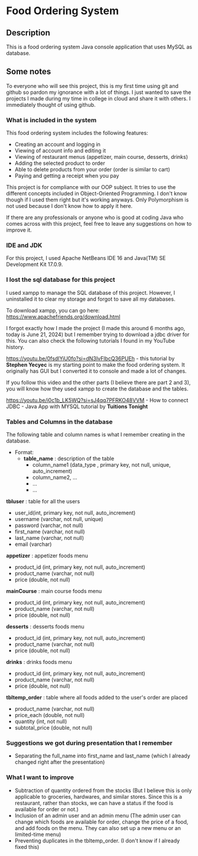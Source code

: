 # Food Ordering System

## Description
This is a food ordering system Java console application that uses MySQL as database.

## Some notes
To everyone who will see this project, this is my first time using git and github so pardon my ignorance with a lot of things. I just wanted to save the projects I made during my time in college in cloud and share it with others. I immediately thought of using github.

### What is included in the system
This food ordering system includes the following features:
- Creating an account and logging in
- Viewing of account info and editing it
- Viewing of restaurant menus (appetizer, main course, desserts, drinks)
- Adding the selected product to order
- Able to delete products from your order (order is similar to cart)
- Paying and getting a receipt when you pay

This project is for compliance with our OOP subject. It tries to use the different concepts included in Object-Oriented Programming. I don't know though if I used them right but it's working anyways. Only Polymorphism is not used because I don't know how to apply it here.

If there are any professionals or anyone who is good at coding Java who comes across with this project, feel free to leave any suggestions on how to improve it.

### IDE and JDK
For this project, I used Apache NetBeans IDE 16 and  Java(TM) SE Development Kit 17.0.9.

### I lost the sql database for this project
I used xampp to manage the SQL database of this project. However, I uninstalled it to clear my storage and forgot to save all my databases.

To download xampp, you can go here: https://www.apachefriends.org/download.html 

I forgot exactly how I made the project (I made this around 6 months ago, today is June 21, 2024) but I remember trying to download a jdbc driver for this. You can also check the following tutorials I found in my YouTube history.

https://youtu.be/0fsdIYiU0fo?si=dN3IvFlbcQ36PUEh - this tutorial by **Stephen Yecyec** is my starting point to make the food ordering system. It originally has GUI but I converted it to console and made a lot of changes.

If you follow this video and the other parts (I believe there are part 2 and 3), you will know how they used xampp to create the database and the tables.

https://youtu.be/i0c1b_LK5WQ?si=sJ4qq7PFRKO48VVM - How to connect JDBC - Java App with MYSQL tutorial by **Tuitions Tonight**

### Tables and Columns in the database
The following table and column names is what I remember creating in the database.
- Format: 
  - **table_name** : description of the table
    - column_name1 (data_type , primary key, not null, unique, auto_increment)
    - column_name2, ...
    - ...
    - ...

**tbluser** : table for all the users
- user_id(int, primary key, not null, auto_increment)
- username (varchar, not null, unique)
- password (varchar, not null)
- first_name (varchar, not null)
- last_name (varchar, not null)
- email (varchar)

**appetizer** : appetizer foods menu
- product_id (int, primary key, not null, auto_increment)
- product_name (varchar, not null)
- price (double, not null)

**mainCourse** : main course foods menu
- product_id (int, primary key, not null, auto_increment)
- product_name (varchar, not null)
- price (double, not null)

**desserts** : desserts foods menu
- product_id (int, primary key, not null, auto_increment)
- product_name (varchar, not null)
- price (double, not null)

**drinks** : drinks foods menu
- product_id (int, primary key, not null, auto_increment)
- product_name (varchar, not null)
- price (double, not null)

**tbltemp_order** : table where all foods added to the user's order are placed
- product_name (varchar, not null)
- price_each (double, not null)
- quantity (int, not null)
- subtotal_price (double, not null)

### Suggestions we got during presentation that I remember
- Separating the full_name into first_name and last_name (which I already changed right after the presentation)

### What I want to improve
- Subtraction of quantity ordered from the stocks (But I believe this is only applicable to groceries, hardwares, and similar stores. Since this is a restaurant, rather than stocks, we can have a status if the food is available for order or not.)
- Inclusion of an admin user and an admin menu (The admin user can change which foods are available for order, change the price of a food, and add foods on the menu. They can also set up a new menu or an limited-time menu)
- Preventing duplicates in the tbltemp_order. (I don't know if I already fixed this)



